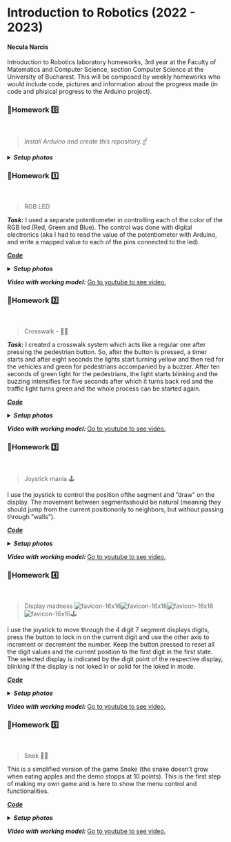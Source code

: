 # Introduction to Robotics (2022 - 2023)

#### Necula Narcis
Introduction to Robotics laboratory homeworks, 3rd year at the Faculty of Matematics and Computer Science, section Computer Science at the University of Bucharest. This will be composed by weekly homeworks who would include code, pictures and information about the progress made (in code and phisical progress to the Arduino project).


### 📗Homework 0️⃣
<br>

 > <i>Install Arduino and create this repository.☝️</i> <br>

<details>
<summary><i><b>Setup photos</b></i></summary>
<br> 
 
![alt text](https://i.imgur.com/OvHTXBm.png)
 
<br>
</details>

### 📗Homework 1️⃣
<br>

 > RGB LED
 
<i><b>Task:</b></i> I used a separate potentiometer in controlling each of the color of the RGB led (Red, Green and Blue). The control was done with digital electronics (aka I had to read the value of the potentiometer with Arduino, and write a mapped value to each of the pins connected to the led).


 [<i><b>Code</b></i>](https://github.com/Narcis22/IntroductionToRobotics/blob/main/Homework_1_RGB_LED/Homework_1_RGB_LED.ino)

<details>
 <summary><i><b>Setup photos</b></i></summary>
 </br></br>
 
![Robotics_Homework_1_setup_2](https://user-images.githubusercontent.com/62501946/197394485-7ab89801-adc1-4e15-951d-9787bf98c7f6.jpg)

![Robotics_Homework_1_setup_1](https://user-images.githubusercontent.com/62501946/197394483-a79f9cf6-b6f3-4325-b838-ec25472c7c68.jpg)

</details>

<i><b>Video with working model:</b></i>
[Go to youtube to see video.](https://www.youtube.com/watch?v=gRUL80wEv6I&ab_channel=NarcisNecula)


### 📗Homework 2️⃣
<br>

 > Crosswalk - 🚦🚸
 
 <i><b>Task:</b></i> I created a crosswalk system which acts like a regular one after pressing the pedestrian button. So, after the button is pressed, a timer starts and after eight seconds the lights start turning yellow and then red for the vehicles and green for pedestrians accompanied by a buzzer. After ten seconds of green light for the pedestrians, the light starts blinking and the buzzing intensifies for five seconds after which it turns back red and the traffic light turns green and the whole process can be started again.


 [<i><b>Code</b></i>](https://github.com/Narcis22/IntroductionToRobotics/blob/main/Homework_2_Crosswalk/Homework_2_Crosswalk.ino)

<details>
 
 <summary> <i><b>Setup photos</b></i> </summary>
</br></br>

![Crosswalk_unlit](https://user-images.githubusercontent.com/62501946/198887521-6087d977-56da-496f-adb0-36144fec0ba5.jpg)

![Crosswalk_lit](https://user-images.githubusercontent.com/62501946/198887522-a0d7b4f9-b529-4397-8370-edde4f75c010.jpg)

</details>

<i><b>Video with working model: </b></i>
[Go to youtube to see video.](https://youtu.be/yUhXWoTgpPg)
 
### 📗Homework 3️⃣
<br>

 > Joystick mania 🕹️
 
 I use the joystick to control the position ofthe segment and ”draw” on the display. The movement between segmentsshould be natural (meaning they should jump from the current positiononly to neighbors, but without passing through ”walls”).


 [<i><b>Code</b></i>](https://github.com/Narcis22/IntroductionToRobotics/blob/main/Homework_3_JoystickMania/Homework_3_JoystickMania.ino)


<details>
<summary> <i><b>Setup photos</b></i> </summary>
</br></br>

![Pic_1](https://user-images.githubusercontent.com/62501946/200411177-2550916e-884f-402b-b0b5-5fce9ec33f24.png)
![Pic_2](https://user-images.githubusercontent.com/62501946/200412244-4736085b-715f-4678-b716-88460aae6d05.png)
![Pic_3](https://user-images.githubusercontent.com/62501946/200411191-bdce90f7-25cc-4eee-802b-0bf4156585d7.png)

</details>

<i><b>Video with working model: </b></i>
[Go to youtube to see video.](https://youtu.be/iD5Ntl5qufo)

### 📗Homework 4️⃣
<br>

 > Display madness  ![favicon-16x16](https://user-images.githubusercontent.com/62501946/201535390-70965b26-ee0b-4216-ba4a-523726bd1025.png)![favicon-16x16](https://user-images.githubusercontent.com/62501946/201535393-4b607354-914e-438b-8b5a-fae12af6e266.png)![favicon-16x16](https://user-images.githubusercontent.com/62501946/201535395-d29cf16b-9ce5-4e9e-80cd-d7c00eadc6e8.png)![favicon-16x16](https://user-images.githubusercontent.com/62501946/201535397-81569f3e-619f-4b91-8796-b4355746a06f.png)🕹️

I use the joystick to move through the 4 digit 7 segment displays digits, press the button to lock in on the current digit and use the other axis to increment or decrement the number. Keep the button pressed to reset all the digit values and the current position to the first digit in the first state.
The selected display is indicated by the digit point of the respective display, blinking if the display is not loked in or solid for the loked in mode.

 [<i><b>Code</b></i>](https://github.com/Narcis22/IntroductionToRobotics/blob/main/Homework_4_DisplayMadness/Homework_4_DisplayMadness.ino)


<details>
<summary> <i><b>Setup photos</b></i> </summary>
</br></br>

![setup_pic_1](https://user-images.githubusercontent.com/62501946/201536662-23cc25a2-1231-4a57-97a4-90dda6ee113f.png)

![setup_pic_2](https://user-images.githubusercontent.com/62501946/201536594-4b4f2388-fdff-44bf-bf9c-8d1b94955c0d.png)


</details>

<i><b>Video with working model: </b></i>
[Go to youtube to see video.](https://youtu.be/-RtheO9I-Wk)

### 📗Homework 5️⃣
<br>

 > Snek 🐍🍎

This is a simplified version of the game Snake (the snake doesn't grow when eating apples and the demo stopps at 10 points). This is the first step of making my own game and is here to show the menu control and functionalities.

 [<i><b>Code</b></i>]()


<details>
<summary> <i><b>Setup photos</b></i> </summary>
</br></br>


![20221209_051511](https://user-images.githubusercontent.com/62501946/206619201-626ed73b-bef1-459e-985c-6d0a9dc7f165.jpg)

![20221209_051524](https://user-images.githubusercontent.com/62501946/206619212-25e09526-c25a-4acb-9fa7-b91bd8ba1703.jpg)

![20221209_051551](https://user-images.githubusercontent.com/62501946/206619217-9a94b08c-65b1-4cf6-8e1e-563cbf709c6e.jpg)

![20221209_051616](https://user-images.githubusercontent.com/62501946/206619224-321d1545-9101-47ad-a63f-bdb52db8c63a.jpg)

</details>

<i><b>Video with working model: </b></i>
[Go to youtube to see video.](https://youtu.be/yfGVG3hl76I)
